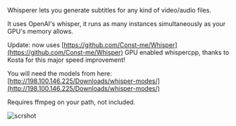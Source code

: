 Whisperer lets you generate subtitles for any kind of video/audio files.

It uses OpenAI's whisper, it runs as many instances simultaneously as your GPU's memory allows.

Update: now uses [https://github.com/Const-me/Whisper](https://github.com/Const-me/Whisper) GPU enabled whispercpp, thanks to Kosta for this major speed improvement!

You will need the models from here: [http://198.100.146.225/Downloads/whisper-modes/](http://198.100.146.225/Downloads/whisper-modes/)

Requires ffmpeg on your path, not included.

![scrshot](https://github.com/tigros/Whisperer/assets/2112911/9fb123ee-c5fc-4dcd-8ea4-f8b8a5fe159c)




